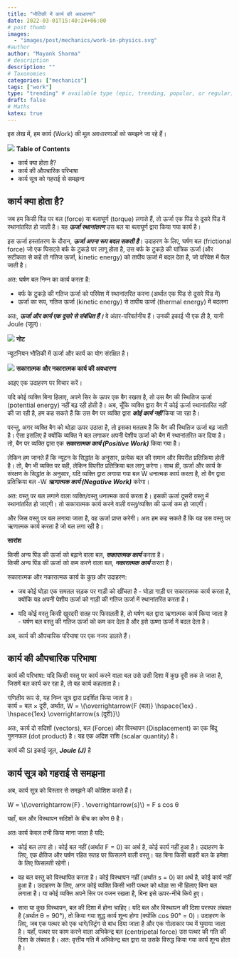 ```yaml
---
title: "भौतिकी में कार्य की अवधारणा"
date: 2022-03-01T15:40:24+06:00
# post thumb
images:
  - "images/post/mechanics/work-in-physics.svg"
#author
author: "Mayank Sharma"
# description
description: ""
# Taxonomies
categories: ["mechanics"]
tags: ["work"]
type: "trending" # available type (epic, trending, popular, or regular)
draft: false
# Maths
katex: true
---
```


इस लेख में, हम कार्य (Work) की मूल अवधारणाओं को समझने जा रहे हैं।

<div class="toc-mak">
<img src="../../../images/pencil.png">
<b>Table of Contents</b>
<ul>
<li>कार्य क्या होता है?</li>
<li>कार्य की औपचारिक परिभाषा</li>
<li>कार्य सूत्र को गहराई से समझना</li>
</ul>
</div>

## कार्य क्या होता है?

जब हम किसी पिंड पर बल (force) या बलाघूर्ण (torque) लगाते हैं, तो ऊर्जा एक पिंड से दूसरे पिंड में स्थानांतरित हो जाती है। यह ***ऊर्जा स्थानांतरण*** उस बल या बलाघूर्ण द्वारा किया गया कार्य है।

इस ऊर्जा हस्तांतरण के दौरान, ***ऊर्जा अपना रूप बदल सकती है***। उदाहरण के लिए, घर्षण बल (frictional force) जो एक घिसटते बर्फ के टुकड़े पर लागू होता है, उस बर्फ के टुकड़े की यांत्रिक ऊर्जा (और सटीकता से कहें तो गतिज ऊर्जा, kinetic energy) को तापीय ऊर्जा में बदल देता है, जो परिवेश में फैल जाती है।

अत: घर्षण बल निम्न का कार्य करता है:
* बर्फ के टुकड़े की गतिज ऊर्जा को परिवेश में स्थानांतरित करना (अर्थात एक पिंड से दूसरे पिंड में)
* ऊर्जा का रूप, गतिज ऊर्जा (kinetic energy) से तापीय ऊर्जा (thermal energy) में बदलना

अतः, ***ऊर्जा और कार्य एक दूसरे से संबंधित हैं।*** वे अंतर-परिवर्तनीय हैं। उनकी इकाई भी एक ही है, यानी Joule (जूल)।

<div class="toc-mak">
  <img src="../../../images/pencil.png">
  <b>नोट</b><br>

न्यूटनियन भौतिकी में ऊर्जा और कार्य का योग संरक्षित है।
</div>

<div class="toc-mak">
  <img src="../../../images/pencil.png">
  <b>सकारात्मक और नकारात्मक कार्य की अवधारणा</b><br>

आइए एक उदाहरण पर विचार करें। 

यदि कोई व्यक्ति बिना हिलाए, अपने सिर के ऊपर एक बैग रखता है, तो उस बैग की स्थितिज ऊर्जा (potential energy) नहीं बढ़ रही होती है। अब, चूँकि व्यक्ति द्वारा बैग में कोई ऊर्जा स्थानांतरित नहीं की जा रही है, हम कह सकते हैं कि उस बैग पर व्यक्ति द्वारा ***कोई कार्य नहीं*** किया जा रहा है।

परन्तु, अगर व्यक्ति बैग को थोड़ा ऊपर उठाता है, तो इसका मतलब है कि बैग की स्थितिज ऊर्जा बढ़ जाती है। ऐसा इसलिए है क्योंकि व्यक्ति ने बल लगाकर अपनी पेशीय ऊर्जा को बैग में स्थानांतरित कर दिया है। तो, बैग पर व्यक्ति द्वारा एक ***सकारात्मक कार्य (Positive Work)*** किया गया है।

लेकिन हम जानते हैं कि न्यूटन के सिद्धांत के अनुसार, प्रत्येक बल की समान और विपरीत प्रतिक्रिया होती है। तो, बैग भी व्यक्ति पर वही, लेकिन विपरीत प्रतिक्रिया बल लागू करेगा। साथ ही, ऊर्जा और कार्य के संरक्षण के सिद्धांत के अनुसार, यदि व्यक्ति द्वारा लगाया गया बल W धनात्मक कार्य करता है, तो बैग द्वारा प्रतिक्रिया बल -W ***ऋणात्मक कार्य (Negative Work)*** करेगा।

अत: वस्तु पर बल लगाने वाला व्यक्ति/वस्तु धनात्मक कार्य करता है। इसकी ऊर्जा दूसरी वस्तु में स्थानांतरित हो जाएगी। तो सकारात्मक कार्य करने वाली वस्तु/व्यक्ति की ऊर्जा कम हो जाएगी।

और जिस वस्तु पर बल लगाया जाता है, वह ऊर्जा प्राप्त करेगी। अतः हम कह सकते हैं कि यह उस वस्तु पर ऋणात्मक कार्य करता है जो बल लगा रही है।

<b>सारांश</b><br>

किसी अन्य पिंड की ऊर्जा को बढ़ाने वाला बल, ***सकारात्मक कार्य*** करता है। <br>
किसी अन्य पिंड की ऊर्जा को कम करने वाला बल, ***नकारात्मक कार्य*** करता है।
</div>

सकारात्मक और नकारात्मक कार्य के कुछ और उदाहरण:

* जब कोई घोड़ा एक समतल सड़क पर गाड़ी को खींचता है - घोड़ा गाड़ी पर सकारात्मक कार्य करता है, क्योंकि यह अपनी पेशीय ऊर्जा को गाड़ी की गतिज ऊर्जा में स्थानांतरित करता है।

* यदि कोई वस्तु किसी खुरदरी सतह पर फिसलती है, तो घर्षण बल द्वारा ऋणात्मक कार्य किया जाता है - घर्षण बल वस्तु की गतिज ऊर्जा को कम कर देता है और इसे ऊष्मा ऊर्जा में बदल देता है।

अब, कार्य की औपचारिक परिभाषा पर एक नजर डालते हैं।


## कार्य की औपचारिक परिभाषा

कार्य की परिभाषा: यदि किसी वस्तु पर कार्य करने वाला बल उसे उसी दिशा में कुछ दूरी तक ले जाता है, जिसमें बल कार्य कर रहा है, तो वह कार्य कहलाता है।

<p>
गणितीय रूप से, यह निम्न सूत्र द्वारा प्रदर्शित किया जाता है। <br>
कार्य = बल × दूरी, अर्थात, W = \(\overrightarrow{F (बल)} \hspace{1ex} . \hspace{1ex} \overrightarrow{s (दूरी)}\)
</p>

अतः, कार्य दो सदिशों (vectors), बल (Force) और विस्थापन (Displacement) का एक बिंदु गुणनफल (dot product) है। यह एक अदिश राशि (scalar quantity) है।

कार्य की SI इकाई जूल, ***Joule (J)*** है


## कार्य सूत्र को गहराई से समझना

अब, कार्य सूत्र को विस्तार से समझने की कोशिश करते हैं।

<p>
W = \(\overrightarrow{F} . \overrightarrow{s}\) = F  s  cos θ
</p>

यहाँ, बल और विस्थापन सदिशों के बीच का कोण θ है।

अतः कार्य केवल तभी किया माना जाता है यदि:

* कोई बल लगा हो। कोई बल नहीं (अर्थात F = 0) का अर्थ है, कोई कार्य नहीं हुआ है। उदाहरण के लिए, एक क्षैतिज और घर्षण रहित सतह पर फिसलने वाली वस्तु। यह बिना किसी बाहरी बल के हमेशा के लिए फिसलती रहेगी।

* वह बल वस्तु को विस्थापित करता है। कोई विस्थापन नहीं (अर्थात s = 0) का अर्थ है, कोई कार्य नहीं हुआ है। उदाहरण के लिए, अगर कोई व्यक्ति किसी भारी पत्थर को थोड़ा सा भी हिलाए बिना बल लगाता है। या कोई व्यक्ति अपने सिर पर वजन रखता है, बिना इसे ऊपर-नीचे किये हुए।

* सारा या कुछ विस्थापन, बल की दिशा में होना चाहिए। यदि बल और विस्थापन की दिशा परस्पर लंबवत है (अर्थात θ = 90°), तो किया गया शुद्ध कार्य शून्य होगा (क्योंकि cos 90° = 0)। उदाहरण के लिए, जब एक पत्थर को एक धागे/स्ट्रिंग से बांध दिया जाता है और एक गोलाकार पथ में घुमाया जाता है। यहाँ, पत्थर पर काम करने वाला अभिकेन्द्र बल (centripetal force) उस पत्थर की गति की दिशा के लंबवत है। अत: वृत्तीय गति में अभिकेन्द्र बल द्वारा या उसके विरुद्ध किया गया कार्य शून्य होता है।

<!-- आइए इन मामलों को और अधिक विस्तार से समझने की कोशिश करते हैं। इसके लिए आप इन लेखों को पढ़ सकते हैं:
* बल (Force) द्वारा किया गया कार्य
* बलाघूर्ण (Torque) द्वारा किया गया कार्य
* बल और बलाघूर्ण दोनों द्वारा किया गया कार्य -->

